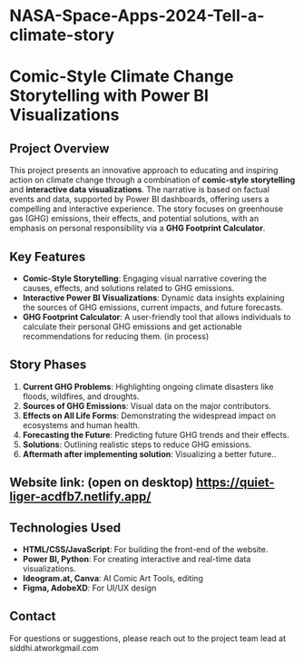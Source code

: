 # NASA-Space-Apps-2024-Tell-a-climate-story

# **Comic-Style Climate Change Storytelling with Power BI Visualizations**

## **Project Overview**
This project presents an innovative approach to educating and inspiring action on climate change through a combination of **comic-style storytelling** and **interactive data visualizations**. The narrative is based on factual events and data, supported by Power BI dashboards, offering users a compelling and interactive experience. The story focuses on greenhouse gas (GHG) emissions, their effects, and potential solutions, with an emphasis on personal responsibility via a **GHG Footprint Calculator**.

## **Key Features**
- **Comic-Style Storytelling**: Engaging visual narrative covering the causes, effects, and solutions related to GHG emissions.
- **Interactive Power BI Visualizations**: Dynamic data insights explaining the sources of GHG emissions, current impacts, and future forecasts.
- **GHG Footprint Calculator**: A user-friendly tool that allows individuals to calculate their personal GHG emissions and get actionable recommendations for reducing them. (in process)
  
## **Story Phases**
1. **Current GHG Problems**: Highlighting ongoing climate disasters like floods, wildfires, and droughts.
2. **Sources of GHG Emissions**: Visual data on the major contributors.
3. **Effects on All Life Forms**: Demonstrating the widespread impact on ecosystems and human health.
4. **Forecasting the Future**: Predicting future GHG trends and their effects.
5. **Solutions**: Outlining realistic steps to reduce GHG emissions.
6. **Aftermath after implementing solution**: Visualizing a better future..

## Website link: (open on desktop) https://quiet-liger-acdfb7.netlify.app/

## **Technologies Used**
- **HTML/CSS/JavaScript**: For building the front-end of the website.
- **Power BI, Python**: For creating interactive and real-time data visualizations.
- **Ideogram.at, Canva**: AI Comic Art Tools, editing
- **Figma, AdobeXD**: For UI/UX design


## **Contact**
For questions or suggestions, please reach out to the project team lead at siddhi.atworkgmail.com
